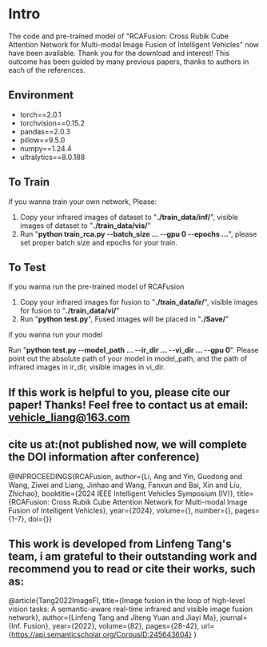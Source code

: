 
#  Intro

The code and pre-trained model of "RCAFusion: Cross Rubik Cube Attention Network for Multi-modal Image Fusion of Intelligent Vehicles" now have been available. Thank you for the download and interest! This outcome has been guided by many previous papers, thanks to authors in each of the references.

## Environment

 - torch==2.0.1
 - torchvision==0.15.2
 - pandas==2.0.3
 - pillow==9.5.0
 - numpy==1.24.4
 - ultralytics==8.0.188
 
## To Train

if you wanna train your own network, Please: 

1. Copy your infrared images of dataset to "**./train_data/inf/**", visible images of dataset to "**./train_data/vis/**"
2. Run "**python train_rca.py --batch_size ... --gpu 0 --epochs ...**", please set proper batch size and epochs for your train.

## To Test

if you wanna run the pre-trained model of RCAFusion

1. Copy your infrared images for fusion to "**./train_data/ir/**", visible images for fusion to "**./train_data/vi/**"
2. Run "**python test.py**", Fused images will be placed in "**./Save/**"


if you wanna run your model

Run "**python test.py --model_path ... --ir_dir ... --vi_dir ... --gpu 0**". Please point out the absolute path of your model in model_path, and the path of infrared images in ir_dir, visible images in vi_dir.



## If this work is helpful to you, please cite our paper! Thanks! Feel free to contact us at email: vehicle_liang@163.com

## cite us at:(not published now, we will complete the DOI information after conference)

@INPROCEEDINGS{RCAFusion,
  author={Li, Ang and Yin, Guodong and Wang, Ziwei and Liang, Jinhao and Wang, Fanxun and Bai, Xin and Liu, Zhichao},
  booktitle={2024 IEEE Intelligent Vehicles Symposium (IV)}, 
  title={RCAFusion: Cross Rubik Cube Attention Network for Multi-modal Image Fusion of Intelligent Vehicles}, 
  year={2024},
  volume={},
  number={},
  pages={1-7},
  doi={}}

## This work is developed from Linfeng Tang's team, i am grateful to their outstanding work and recommend you to read or cite their works, such as:

@article{Tang2022ImageFI,
  title={Image fusion in the loop of high-level vision tasks: A semantic-aware real-time infrared and visible image fusion network},
  author={Linfeng Tang and Jiteng Yuan and Jiayi Ma},
  journal={Inf. Fusion},
  year={2022},
  volume={82},
  pages={28-42},
  url={https://api.semanticscholar.org/CorpusID:245643604}
}
